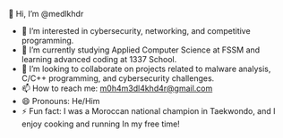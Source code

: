 👋 Hi, I’m @medlkhdr  
- 👀 I’m interested in cybersecurity, networking, and competitive programming.  
- 🌱 I’m currently studying Applied Computer Science at FSSM and learning advanced coding at 1337 School.  
- 💞️ I’m looking to collaborate on projects related to malware analysis, C/C++ programming, and cybersecurity challenges.  
- 📫 How to reach me: m0h4m3dl4khd4r@gmail.com  
- 😄 Pronouns: He/Him  
- ⚡ Fun fact: I was a Moroccan national champion in Taekwondo, and I enjoy cooking and running In my free  time!
